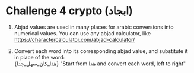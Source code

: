 # **Challenge 4 crypto (ابجاد)**

1. Abjad values are used in many places for arabic conversions into numerical values. You can use any abjad calculator, like https://charactercalculator.com/abjad-calculator/


2. Convert each word into its corresponding abjad value, and substitute it in place of the word:  
   {هذا\_كان\_سهل\_جدا}
   "Start from هذا and convert each word, left to right"